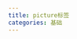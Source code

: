 ```yaml
---
title: picture标签
categories: 基础
---
```


<script setup>
import { HtmlViewer } from '@wenonly/html-viewer'
import viewerData from './index.html?viewer';
</script>

<HtmlViewer :previewHtml="viewerData.html" :files="viewerData.files" iframeHeight="calc(100vh - 451px)"/>

